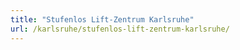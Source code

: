 ```yaml
---
title: "Stufenlos Lift-Zentrum Karlsruhe"
url: /karlsruhe/stufenlos-lift-zentrum-karlsruhe/
---
```

